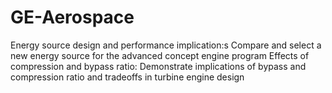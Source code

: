 # GE-Aerospace
Energy source design and performance implication:s
Compare and select a new energy source for the advanced concept engine program
Effects of compression and bypass ratio:
Demonstrate implications of bypass and compression ratio and tradeoffs in turbine engine design

